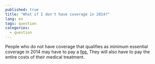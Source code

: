 ```yaml
---
published: true
title: "What if I don't have coverage in 2014?"
lang: en
tags: question
categories:
  - question
---
```


People who do not have coverage that qualifies as minimum essential coverage in 2014 may have to pay a [fee.](/what-if-someone-doesnt-have-health-coverage-in-2014/) They will also have to pay the entire costs of their medical treatment.
